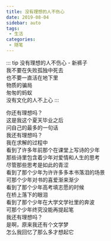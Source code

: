 ```yaml
---
title: 没有理想的人不伤心
date: 2019-08-04
sidebar: auto
tags: 
 - 生活
categories:
 - 随笔
---
```


::: tip 没有理想的人不伤心 - 新裤子  
我不要在失败孤独中死去  
也不要一直活在地下里  
物质的骗局  
匆匆的蚂蚁  
没有文化的人不上心
:::
<!-- more -->
你还有理想吗？  
这是我这个夏天毕业之后  
问自己的最多的一句话  
我还有理想吗？  
我在求解的过程中  
看到了许多年前那个在课堂上写诗的少年  
那些诗里包含着少年对爱情和人生的思考  
尽管那些思考是如此的青涩  
看到了那个少年为许许多多本书落泪的场景  
可那个少年对书的喜爱渐来渐少  
看到了那个少年高考填志愿的时候  
在桥上落下的眼泪  
看到了那个少年在大学文学社里的奔波  
可那个少年终究没能再提起笔  
我还有理想吗？  
是啊，原来我还有个文学梦  
怎么我回忆了那么多才想起它  